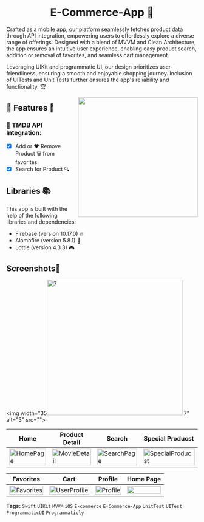 
<h1 align="center">
   E-Commerce-App 🛒
</h1>

Crafted as a mobile app, our platform seamlessly fetches product data through API integration, empowering users to effortlessly explore a diverse range of offerings. Designed with a blend of MVVM and Clean Architecture, the app ensures an intuitive user experience, enabling easy product search, addition or removal of favorites, and seamless cart management.

Leveraging UIKit and programmatic UI, our design prioritizes user-friendliness, ensuring a smooth and enjoyable shopping journey. Inclusion of UITests and Unit Tests further ensures the app's reliability and functionality. 🏆


<img  align="right" width="315" src="https://github.com/duman011/E-Commerce-App/assets/81991720/ba647be0-04e3-45e7-8c27-823dedd371e2">

## 🎥 Features 🍿

### 📡 TMDB API Integration: 
- [x] Add or ❤️ Remove Product 🗑️ from favorites
- [x] Search for Product 🔍 

## Libraries 📚

This app is built with the help of the following libraries and dependencies:

- Firebase (version 10.17.0) 🔥
- Alamofire (version 5.8.1) 🚀
- Lottie (version 4.3.3) 🎮
  
## Screenshots📱
<img width="35<img width="357" alt="7" src="">
7" alt="3" src="">





| Home | Product Detail | Search | Special Producst |
| --- | --- | --- | --- |
| <img src="https://github.com/duman011/E-Commerce-App/assets/81991720/ba647be0-04e3-45e7-8c27-823dedd371e2" alt="HomePage" width="100%"/> | <img src="https://github.com/duman011/E-Commerce-App/assets/81991720/3621d5aa-34a8-450a-a5b1-169ece93eea3" alt="MovieDetail" width="100%"/> | <img src="https://github.com/duman011/E-Commerce-App/assets/81991720/d1889a40-6537-452e-8150-486d5f94f29e" alt="SearchPage" width="100%"/> | <img src="https://github.com/duman011/E-Commerce-App/assets/81991720/ce89a358-fa3f-46a7-a1f8-6dbc5c2d17c8" alt="SpecialProducst" width="100%"/> |

| Favorites | Cart | Profile | Home Page |
| --- | --- | --- | --- |
| <img src="https://github.com/duman011/E-Commerce-App/assets/81991720/3185d2da-7c86-4a90-9e60-b583eca15ea0" alt="Favorites" width="100%"/> | <img src="https://github.com/duman011/E-Commerce-App/assets/81991720/a3105617-376d-4d5e-b482-8249218502d6" alt="UserProfile" width="100%"/> | <img src="https://github.com/duman011/E-Commerce-App/assets/81991720/0a74f791-ee85-4d5a-b647-c7259199249d" alt="Profile" width="100%"/> | <img src="https://github.com/duman011/E-Commerce-App/assets/81991720/ba647be0-04e3-45e7-8c27-823dedd371e2" width="100%"/> |




**Tags:** `Swift` `UIKit` `MVVM` `iOS` `E-commerce` `E-Commerce-App` `UnitTest` `UITest` `ProgrammaticUI` `Programmaticly`
